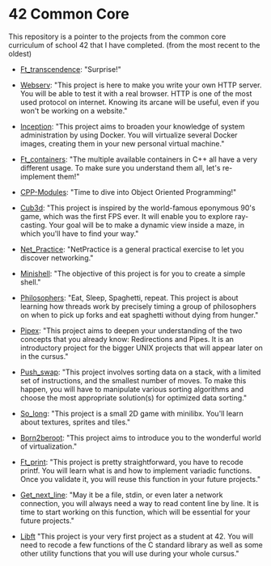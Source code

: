 # 42 Common Core
This repository is a pointer to the projects from the common core curriculum of school 42 that I have completed. (from the most recent to the oldest)

- [Ft_transcendence](https://github.com/Skalyaeve/Ft_transcendence):
"Surprise!"

- [Webserv](https://github.com/Skalyaeve/Webserv):
"This project is here to make you write your own HTTP server. You will be able to test it with a real browser. HTTP is one of the most used protocol on internet. Knowing its arcane will be useful, even if you won't be working on a website."

- [Inception](https://github.com/Skalyaeve/Inception): 
"This project aims to broaden your knowledge of system administration by using Docker. You will virtualize several Docker images, creating them in your new personal virtual machine."

- [Ft_containers](https://github.com/Skalyaeve/Ft_containers): 
"The multiple available containers in C++ all have a very different usage. To make sure you understand them all, let's re-implement them!"

- [CPP-Modules](https://github.com/Skalyaeve/CPP-Modules):
"Time to dive into Object Oriented Programming!"

- [Cub3d](https://github.com/Skalyaeve/Cub3d):
"This project is inspired by the world-famous eponymous 90's game, which was the first FPS ever. It will enable you to explore ray-casting. Your goal will be to make a dynamic view inside a maze, in which you'll have to find your way."

- [Net_Practice](https://github.com/Skalyaeve/Net_Practice):
"NetPractice is a general practical exercise to let you discover networking."

- [Minishell](https://github.com/Skalyaeve/Philosophers):
"The objective of this project is for you to create a simple shell."

- [Philosophers](https://github.com/Skalyaeve/Philosophers):
"Eat, Sleep, Spaghetti, repeat. This project is about learning how threads work by precisely timing a group of philosophers on when to pick up forks and eat spaghetti without dying from hunger."

- [Pipex](https://github.com/Skalyaeve/Pipex):
"This project aims to deepen your understanding of the two concepts that you already know: Redirections and Pipes. It is an introductory project for the bigger UNIX projects that will appear later on in the cursus."

- [Push_swap](https://github.com/Skalyaeve/Push_swap):
"This project involves sorting data on a stack, with a limited set of instructions, and the smallest number of moves. To make this happen, you will have to manipulate various sorting algorithms and choose the most appropriate solution(s) for optimized data sorting."

- [So_long](https://github.com/Skalyaeve/So_long):
"This project is a small 2D game with minilibx. You'll learn about textures, sprites and tiles."

- [Born2beroot](https://github.com/Skalyaeve/Born2beroot):
"This project aims to introduce you to the wonderful world of virtualization."

- [Ft_print](https://github.com/Skalyaeve/Ft_printf):
"This project is pretty straightforward, you have to recode printf. You will learn what is and how to implement variadic functions. Once you validate it, you will reuse this function in your future projects."

- [Get_next_line](https://github.com/Skalyaeve/Get_next_line):
"May it be a file, stdin, or even later a network connection, you will always need a way to read content line by line. It is time to start working on this function, which will be essential for your future projects."

- [Libft](https://github.com/Skalyaeve/Libft)
"This project is your very first project as a student at 42. You will need to recode a few functions of the C standard library as well as some other utility functions that you will use during your whole cursus."
